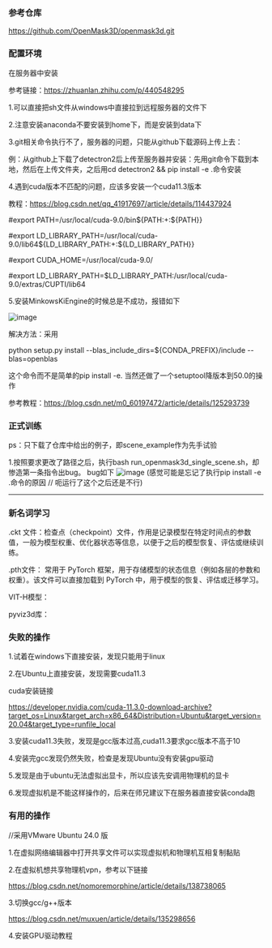 ### 参考仓库
https://github.com/OpenMask3D/openmask3d.git
### 配置环境
在服务器中安装

参考链接：https://zhuanlan.zhihu.com/p/440548295 

1.可以直接把sh文件从windows中直接拉到远程服务器的文件下

2.注意安装anaconda不要安装到home下，而是安装到data下

3.git相关命令执行不了，服务器的问题，只能从github下载源码上传上去：

例：从github上下载了detectron2后上传至服务器并安装：先用git命令下载到本地，然后在上传文件夹，之后用cd detectron2 && pip install -e .命令安装

4.遇到cuda版本不匹配的问题，应该多安装一个cuda11.3版本

教程：https://blog.csdn.net/qq_41917697/article/details/114437924

#export PATH=/usr/local/cuda-9.0/bin${PATH:+:${PATH}}  

#export LD_LIBRARY_PATH=/usr/local/cuda-9.0/lib64${LD_LIBRARY_PATH:+:${LD_LIBRARY_PATH}}

#export CUDA_HOME=/usr/local/cuda-9.0/

#export LD_LIBRARY_PATH=$LD_LIBRARY_PATH:/usr/local/cuda-9.0/extras/CUPTI/lib64

5.安装MinkowsKiEngine的时候总是不成功，报错如下

![image](https://github.com/user-attachments/assets/10b3ff03-db37-4a4d-99a9-e9f1e47d9933)

解决方法：采用

python setup.py install --blas_include_dirs=${CONDA_PREFIX}/include --blas=openblas 

这个命令而不是简单的pip install -e. 当然还做了一个setuptool降版本到50.0的操作

参考教程：https://blog.csdn.net/m0_60197472/article/details/125293739

### 正式训练
ps：只下载了仓库中给出的例子，即scene_example作为先手试验

1.按照要求更改了路径之后，执行bash run_openmask3d_single_scene.sh，却惨造第一条指令出bug。
bug如下
![image](https://github.com/user-attachments/assets/ec1d5ad2-ad7a-47fd-a958-e9775bb54a80)
(感觉可能是忘记了执行pip install -e .命令的原因 // 呃运行了这个之后还是不行)

--------------------------------------------------------------------------------
### 新名词学习
.ckt 文件：检查点（checkpoint）文件，作用是记录模型在特定时间点的参数值，一般为模型权重、优化器状态等信息，以便于之后的模型恢复、评估或继续训练。

.pth文件： 常用于 PyTorch 框架，用于存储模型的状态信息（例如各层的参数和权重）。该文件可以直接加载到 PyTorch 中，用于模型的恢复、评估或迁移学习。

VIT-H模型：

pyviz3d库：

### 失败的操作
1.试着在windows下直接安装，发现只能用于linux

2.在Ubuntu上直接安装，发现需要cuda11.3

cuda安装链接

https://developer.nvidia.com/cuda-11.3.0-download-archive?target_os=Linux&target_arch=x86_64&Distribution=Ubuntu&target_version=20.04&target_type=runfile_local

3.安装cuda11.3失败，发现是gcc版本过高,cuda11.3要求gcc版本不高于10

4.安装完gcc发现仍然失败，检查是发现Ubuntu没有安装gpu驱动

5.发现是由于ubuntu无法虚拟出显卡，所以应该先安调用物理机的显卡

6.发现虚拟机是不能这样操作的，后来在师兄建议下在服务器直接安装conda跑

### 有用的操作
//采用VMware Ubuntu 24.0 版

1.在虚拟网络编辑器中打开共享文件可以实现虚拟机和物理机互相复制黏贴

2.在虚拟机想共享物理机vpn，参考以下链接

https://blog.csdn.net/nomoremorphine/article/details/138738065

3.切换gcc/g++版本

https://blog.csdn.net/muxuen/article/details/135298656

4.安装GPU驱动教程

